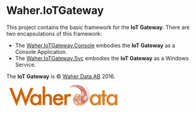 # Waher.IoTGateway

This project contains the basic framework for the **IoT Gateway**. There are two encapsulations of this framework:

* The [Waher.IoTGateway.Console](../.IoTGateway.Console) embodies the **IoT Gateway** as a Console Application.
* The [Waher.IoTGateway.Svc](../.IoTGateway.Svc) embodies the **IoT Gateway** as a Windows Service.

The **IoT Gateway** is &copy; [Waher Data AB](http://waher.se/) 2016.
 
[![](../Images/logo-Futura-300x58.png)](http://waher.se/)
